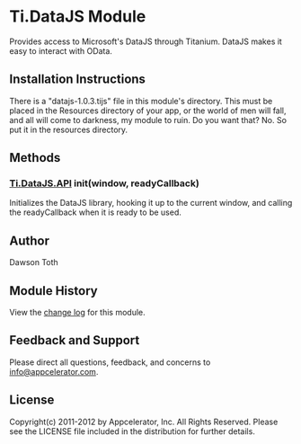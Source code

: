 # Ti.DataJS Module

Provides access to Microsoft's DataJS through Titanium. DataJS makes it easy to interact with OData.

## Installation Instructions

There is a "datajs-1.0.3.tijs" file in this module's directory. This must be placed in the Resources directory of your
app, or the world of men will fall, and all will come to darkness, my module to ruin. Do you want that? No. So put it in
the resources directory.

## Methods

### [Ti.DataJS.API][] init(window, readyCallback)
Initializes the DataJS library, hooking it up to the current window, and calling the readyCallback when it is ready to be used.

## Author

Dawson Toth

## Module History

View the [change log](changelog.html) for this module.

## Feedback and Support

Please direct all questions, feedback, and concerns to [info@appcelerator.com](mailto:info@appcelerator.com?subject=Ti.DataJS%20Module).

## License

Copyright(c) 2011-2012 by Appcelerator, Inc. All Rights Reserved. Please see the LICENSE file included in the distribution for further details.

[Ti.DataJS.API]: api.html